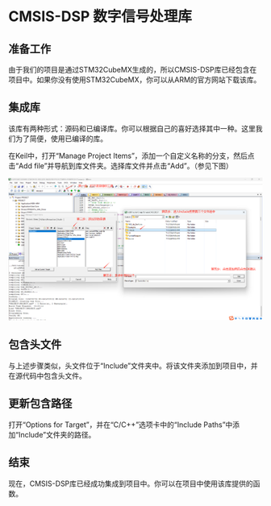 # CMSIS-DSP 数字信号处理库

## 准备工作

由于我们的项目是通过STM32CubeMX生成的，所以CMSIS-DSP库已经包含在项目中。如果你没有使用STM32CubeMX，你可以从ARM的官方网站下载该库。

## 集成库

该库有两种形式：源码和已编译库。你可以根据自己的喜好选择其中一种。这里我们为了简便，使用已编译的库。

在Keil中，打开“Manage Project Items”，添加一个自定义名称的分支，然后点击“Add file”并导航到库文件夹。选择库文件并点击“Add”。（参见下图）

![DSP](DSP.png)

## 包含头文件

与上述步骤类似，头文件位于“Include”文件夹中。将该文件夹添加到项目中，并在源代码中包含头文件。

## 更新包含路径

打开“Options for Target”，并在“C/C++”选项卡中的“Include Paths”中添加“Include”文件夹的路径。

## 结束

现在，CMSIS-DSP库已经成功集成到项目中。你可以在项目中使用该库提供的函数。
